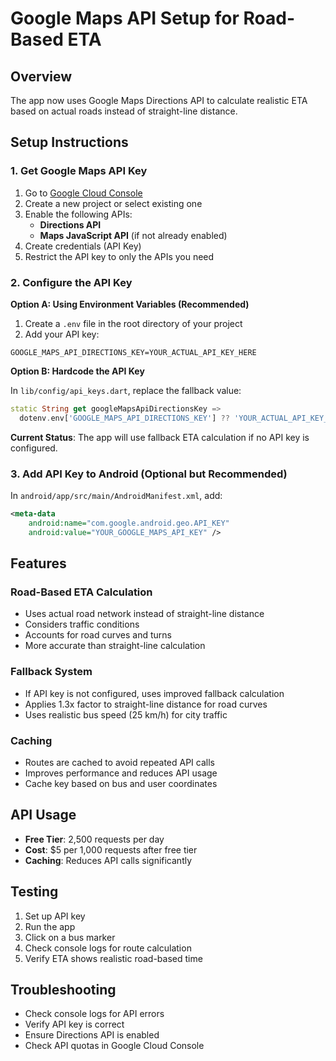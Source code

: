 # Google Maps API Setup for Road-Based ETA

## Overview

The app now uses Google Maps Directions API to calculate realistic ETA based on actual roads instead of straight-line distance.

## Setup Instructions

### 1. Get Google Maps API Key

1. Go to [Google Cloud Console](https://console.cloud.google.com/)
2. Create a new project or select existing one
3. Enable the following APIs:
   - **Directions API**
   - **Maps JavaScript API** (if not already enabled)
4. Create credentials (API Key)
5. Restrict the API key to only the APIs you need

### 2. Configure the API Key

**Option A: Using Environment Variables (Recommended)**

1. Create a `.env` file in the root directory of your project
2. Add your API key:

```env
GOOGLE_MAPS_API_DIRECTIONS_KEY=YOUR_ACTUAL_API_KEY_HERE
```

**Option B: Hardcode the API Key**

In `lib/config/api_keys.dart`, replace the fallback value:

```dart
static String get googleMapsApiDirectionsKey =>
  dotenv.env['GOOGLE_MAPS_API_DIRECTIONS_KEY'] ?? 'YOUR_ACTUAL_API_KEY_HERE';
```

**Current Status**: The app will use fallback ETA calculation if no API key is configured.

### 3. Add API Key to Android (Optional but Recommended)

In `android/app/src/main/AndroidManifest.xml`, add:

```xml
<meta-data
    android:name="com.google.android.geo.API_KEY"
    android:value="YOUR_GOOGLE_MAPS_API_KEY" />
```

## Features

### Road-Based ETA Calculation

- Uses actual road network instead of straight-line distance
- Considers traffic conditions
- Accounts for road curves and turns
- More accurate than straight-line calculation

### Fallback System

- If API key is not configured, uses improved fallback calculation
- Applies 1.3x factor to straight-line distance for road curves
- Uses realistic bus speed (25 km/h) for city traffic

### Caching

- Routes are cached to avoid repeated API calls
- Improves performance and reduces API usage
- Cache key based on bus and user coordinates

## API Usage

- **Free Tier**: 2,500 requests per day
- **Cost**: $5 per 1,000 requests after free tier
- **Caching**: Reduces API calls significantly

## Testing

1. Set up API key
2. Run the app
3. Click on a bus marker
4. Check console logs for route calculation
5. Verify ETA shows realistic road-based time

## Troubleshooting

- Check console logs for API errors
- Verify API key is correct
- Ensure Directions API is enabled
- Check API quotas in Google Cloud Console
